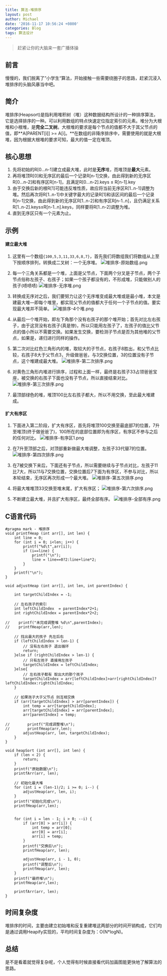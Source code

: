```yaml
---
title: 算法-堆排序
layout: post
author: Michael
date: '2016-11-17 10:56:24 +0800'
categories: Blog
tags: 算法设计
---
```

>赶紧让你的大脑来一套广播体操

## 前言
慢慢的，我们脱离了”小学生“算法，开始接触一些需要绕圈子的思路，赶紧沉浸入堆排序的头脑风暴当中吧。

## 简介
堆排序(Heapsort)是指利用堆积树（堆）这种数据结构所设计的一种排序算法，它是选择排序的一种。可以利用数组的特点快速定位指定索引的元素。堆分为大根堆和小根堆，是**完全二叉树**。大根堆的要求是每个节点的值都不大于其父节点的值，即**A[PARENT[i]] >= A[i]。**在数组的非降序排序中，需要使用的就是大根堆，因为根据大根堆的要求可知，最大的值一定在堆顶。

## 核心思想
1. 先将初始的R[0…n-1]建立成最大堆，此时是**无序**堆，而堆顶是**最大**元素。
2. 再将堆顶R[0]和无序区的最后一个记录R[n-1]交换，由此得到新的无序区R[0…n-2]和有序区R[n-1]，且满足R[0…n-2].keys ≤ R[n-1].key
3. 由于交换后新的根R[1]可能违反堆性质，故应将当前无序区R[1..n-1]调整为堆。然后再次将R[1..n-1]中关键字最大的记录R[1]和该区间的最后一个记录R[n-1]交换，由此得到新的无序区R[1..n-2]和有序区R[n-1..n]，且仍满足关系R[1..n-2].keys≤R[n-1..n].keys，同样要将R[1..n-2]调整为堆。
4. 直到无序区只有一个元素为止。

## 示例
#### 建立最大堆
1. 这里有一个数组``{100,5,3,11,33,6,8,7}``，首先我们将数组我们将数组从上至下按顺序排列，转换成二叉树：一个无序堆。
![堆排序-原始数组.png](http://upload-images.jianshu.io/upload_images/1319710-8c282060f5437204.png?imageMogr2/auto-orient/strip%7CimageView2/2/w/1240)
2. 每一个三角关系都是一个堆，上面是父节点，下面两个分叉是子节点，两个子节点俗称左孩子、右孩子；如果一个孩子都没有的，不形成堆，只能做别人的孩子(啧啧啧)
![堆排序-无序堆.png](http://upload-images.jianshu.io/upload_images/1319710-0a41008b909e0aa0.png?imageMogr2/auto-orient/strip%7CimageView2/2/w/240)

3. 转换成无序对之后，我们要努力让这个无序堆变成最大堆或是最小堆，本文是建最大堆—即每个堆里，都实现父节点的值都大于任何一个子节点的值。要实现最大堆并不简单。
![堆排序-4个堆.png](http://upload-images.jianshu.io/upload_images/1319710-5b70ccfbfc9a924a.png?imageMogr2/auto-orient/strip%7CimageView2/2/w/340)
4. 从最后一个堆开始，即左下角那个没有右孩子的那个堆开始；首先对比左右孩子，由于这货没有右孩子(真是惨)，所以只能用左孩子了，左孩子的值比父节点的值小所以不需要交换。如果发生交换，要检测子节点是否为其他堆的父节点，如果是，递归进行同样的操作。

5. 第二次对比红色三角形内的堆，取较大的子节点，右孩子8胜出，和父节点比较，右孩子8大于父节点3，升级做爸爸，与3交换位置，3的位置没有子节点，这个堆建成最大堆。
![堆排序-第二次排序.png](http://upload-images.jianshu.io/upload_images/1319710-d65618f5502109fd.png?imageMogr2/auto-orient/strip%7CimageView2/2/w/340)
6. 对黄色三角形内堆进行排序，过程和上面一样，最终是右孩子33占领爸爸宝座，被交换的右孩子下面也没有子节点，所以直接结束对比。
![堆排序-第三次排序.png](http://upload-images.jianshu.io/upload_images/1319710-9018c8392e48d8ca.png?imageMogr2/auto-orient/strip%7CimageView2/2/w/340)

7. 最顶部绿色的堆，堆顶100比左右孩子都大，所以不用交换，至此最大堆建成。

#### 扩大有序区
1. 下面进入第二阶段，扩大有序区，首先将堆顶100交换至最底部7的位置，7升至堆顶(终于做爸爸了)，100所在的底部位置即为有序区，有序区不参与之后的任何对比。
![堆排序-有序区1.png](http://upload-images.jianshu.io/upload_images/1319710-c50440aa4b068f2d.png?imageMogr2/auto-orient/strip%7CimageView2/2/w/340)

9. 在7升至顶部之后，对顶部重新做最大堆调整，左孩子33代替7的位置。
![堆排序-第四次排序.png](http://upload-images.jianshu.io/upload_images/1319710-dfa2c0aafba93f2e.png?imageMogr2/auto-orient/strip%7CimageView2/2/w/340)

10. 在7被交换下来后，下面还有子节点，所以需要继续与子节点对比，左孩子11比7大，所以11与7交换位置，交换位置后7下面为有序区，不参与对比，所以本轮结束，无序区再次形成一个最大堆。
![堆排序-第五次排序.png](http://upload-images.jianshu.io/upload_images/1319710-2f0e72ed50fabc15.png?imageMogr2/auto-orient/strip%7CimageView2/2/w/340)

11. 将最大堆堆顶33交换至堆末尾，扩大有序区；
![堆排序-第六次排序.png](http://upload-images.jianshu.io/upload_images/1319710-e8c22c461cb284c6.png?imageMogr2/auto-orient/strip%7CimageView2/2/w/340)

12. 不断建立最大堆，并且扩大有序区，最终全部有序。
![堆排序-全部有序.png](http://upload-images.jianshu.io/upload_images/1319710-6e53993591ec8035.png?imageMogr2/auto-orient/strip%7CimageView2/2/w/340)

## C语言代码
```
#pragma mark - 堆排序
void printfHeap (int arr[], int len) {
    int line = 0;
    for (int i = 0; i<len; i++) {
        printf("%d\t",arr[i]);
        if (i==line) {
            printf("\n");
            line = line==0?2:line+line*2;
        }
    }
    printf("\n");
}

void adjustHeap (int arr[], int len, int parentIndex) {
    
    int targetChildIndex = -1;
    
    // 左右孩子的索引
    int leftChildIndex  = parentIndex*2+1;
    int rightChildIndex = parentIndex*2+2;
    
//    printf("未完成调整堆 %d\n",parentIndex);
//    printfHeap(arr,len);
    
    // 找出最大的孩子 先左后右
    if (leftChildIndex > len-1) {
        // 没有左右孩子 退出循环
        return;
    }else if (rightChildIndex > len-1) {
        // 只有左孩子 直接用左孩子
        targetChildIndex = leftChildIndex;
    }else{
        // 左右孩子都有 取出大的那个孩子
        targetChildIndex = arr[leftChildIndex]>arr[rightChildIndex]?leftChildIndex:rightChildIndex;
    }
    
    // 如果孩子大于父节点 则互相交换
    if (arr[targetChildIndex] > arr[parentIndex]) {
        int temp = arr[targetChildIndex];
        arr[targetChildIndex] = arr[parentIndex];
        arr[parentIndex] = temp;
        
//        printf("完成调整堆\n");
//        printfHeap(arr,len);
        adjustHeap(arr, len, targetChildIndex);
    }
}

void heapSort (int arr[], int len) {
    if (len < 2) {
        return;
    }
    printf("原始数据\n");
    printfArr(arr, len);

    // 初始化最大堆
    for (int i = (len-1)/2; i >= 0; i--) {
        adjustHeap(arr, len, i);
    }
    printf("初始化完成\n");
    printfHeap(arr,len);
    

    for (int i = len - 1; i > 0; --i) {
        if (arr[0] > arr[i]) {
            int temp = arr[0];
            arr[0] = arr[i];
            arr[i] = temp;
        }
        printf("交换后\n");
        printfHeap(arr, len);

        adjustHeap(arr, i - 1, 0);
        printf("调整后\n");
        printfHeap(arr, len);
    }
    printf("最终堆\n");
    printfHeap(arr,len);
    
    printfArr(arr, len);
}
```
## 时间复杂度
堆排序的时间，主要由建立初始堆和反复重建堆这两部分的时间开销构成，它们均是通过调用Heapify实现的，平均时间复杂度为：O(N*logN)。

## 总结
是不是看着就觉得复杂呢，个人觉得有时候直接看代码加画图能更快地了解算法的思路。
